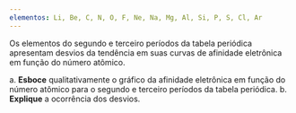 ```yaml
---
elementos: Li, Be, C, N, O, F, Ne, Na, Mg, Al, Si, P, S, Cl, Ar
---
```


Os elementos do segundo e terceiro períodos da tabela periódica apresentam desvios da tendência em suas curvas de afinidade eletrônica em função do número atômico.

a. **Esboce** qualitativamente o gráfico da afinidade eletrônica em função do número atômico para o segundo e terceiro períodos da tabela periódica.
b. **Explique** a ocorrência dos desvios.
